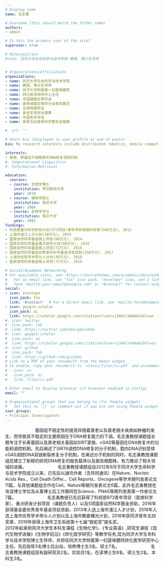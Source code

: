 ```yaml
---
# Display name
name: 毛志勇

# Username (this should match the folder name)
authors:
- admin

# Is this the primary user of the site?
superuser: true

# Role/position
#role: 同济大学生命科学与技术学院-教授、博士生导师


# Organizations/Affiliations
organizations:
- name: 同济大学生命科学与技术学院
- name: 教授、博士生导师
- name: 同济大学附属第一妇婴保健院
- name: 转化医学研究中心主任
- name: 中国细胞生物学会
- name: 衰老细胞生物学分会常务委员
- name: 生物物理学会
- name: 衰老生物学会理事
- name: 中国老年学会
- name: 衰老与抗衰老科学委员会理事

#  url: ""

# Short bio (displayed in user profile at end of posts)
bio: My research interests include distributed robotics, mobile computing and programmable matter.

interests:
- 衰老、肿瘤及干细胞相关DNA修复调控机制
#- Computational Linguistics
#- Information Retrieval

education:
  courses:
  - course: 生物学博士
    institution: 罗切斯特大学
    year: 2010
  - course: 植物学硕士
    institution: 南京大学
    year: 2004
  - course: 生物学学士
    institution: 南京大学
    year: 2002
fundings:
- 科技部重大科学研究计划(973项目)青年项目首席科学家(500万元), 2012
- 上海市浦江人才计划(20万元), 2014
- 国家自然科学基金面上项目(80万元), 2014
- 国家自然科学基金重大研究计划(90万元), 2016
- 国家自然科学基金面上项目(72万元), 2016
- 国家自然科学基金优秀青年科学基金项目资助(150万元), 2017
- 上海市优秀学术带头人计划(40万元), 2018
- 国家自然科学基金面上项目(72万元), 2018

# Social/Academic Networking
# For available icons, see: https://sourcethemes.com/academic/docs/widgets/#icons
#   For an email link, use "fas" icon pack, "envelope" icon, and a link in the
#   form "mailto:your-email@example.com" or "#contact" for contact widget.
social:
- icon: envelope
  icon_pack: fas
  link: '#contact'  # For a direct email link, use "mailto:test@example.org".
- icon: google-scholar
  icon_pack: ai
  link: https://scholar.google.com/citations?user=jSAkCrkAAAAJ&hl=en
#- icon: twitter
#  icon_pack: fab
#  link: https://twitter.com/GeorgeCushen
#- icon: google-scholar
#  icon_pack: ai
#  link: https://scholar.google.com/citations?user=jSAkCrkAAAAJ&hl=en
#- icon: github
#  icon_pack: fab
#  link: https://github.com/gcushen
# Link to a PDF of your resume/CV from the About widget.
# To enable, copy your resume/CV to `static/files/cv.pdf` and uncomment the lines below.  
# - icon: cv
#   icon_pack: ai
#   link: files/cv.pdf

# Enter email to display Gravatar (if Gravatar enabled in Config)
email: ""
  
# Organizational groups that you belong to (for People widget)
#   Set this to `[]` or comment out if you are not using People widget.  
user_groups:
- Principal Investigators
---
```


&emsp;&emsp;&emsp;&emsp;&emsp;&emsp;&emsp;基因组不稳定性的提高伴随着衰老以及衰老相关疾病如肿瘤的发生，而导致其不稳定的主要原因在于DNA修复能力的下调。毛志勇教授课题组长期专注于长寿基因以及衰老相关基因如SIRT家族、cGAS等基因在DNA修复中的功能和调控机制。先后阐述了SIRT6调控DNA修复的分子机制，胞内DNA识别受体cGAS调控DNA双链断裂修复分子机制。在阐述分子机制的同时，毛志勇教授课题组还建立了新颖的研究DNA修复的报告载体以及报告细胞株，有力推动了相关领域的进展。
&emsp;&emsp;&emsp;&emsp;&emsp;&emsp;&emsp;毛志勇教授课题组自2012年9月于同济大学生命科学与技术学院成立以来，已先后以通讯作者（含共同通讯）在Nature、Nucleic Acids Res.、Cell Death Differ.、Cell Reports、Oncogene等学术期刊发表论文11篇，与其他课题组合作在Cell、Nature等期刊发表论文6篇，此外毛志勇教授在攻读博士学位及从事博士后工作期间在Science、PNAS等期刊发表第一作者论文7篇。
&emsp;&emsp;&emsp;&emsp;&emsp;&emsp;&emsp;毛志勇教授已先后获得了科技部973青年项目（首席科学家）、重点研发计划项目（课题负责人）以及5项国家自然科学基金资助，2016年获得基金委优秀青年基金项目资助，2013年入选上海市浦江人才计划，2019年入选上海市优秀学术带头人计划以及上海市教委曙光计划，2016年获同济青年五四奖章，2019年获得上海市卫生系统第十七届“银蛇奖”提名奖。 
&emsp;&emsp;&emsp;&emsp;&emsp;&emsp;&emsp;2012年起承担同济大学生本科生课程《生物化学》、《专业英语》,研究生课程《现代生物学进展》《生物学前沿》《转化医学研究》等教学任务,现为同济大学生命科学与技术学院博士生导师，并担任同济大学附属第一妇婴保健院转化医学研究中心主任。先后指导3名博士后出站，培养博士生3名、硕士7名。
&emsp;&emsp;&emsp;&emsp;&emsp;&emsp;&emsp;毛志勇教授课题组现有副研究员2名，实验员1名，在读博士生8名、硕士生2名、本科生3名。
